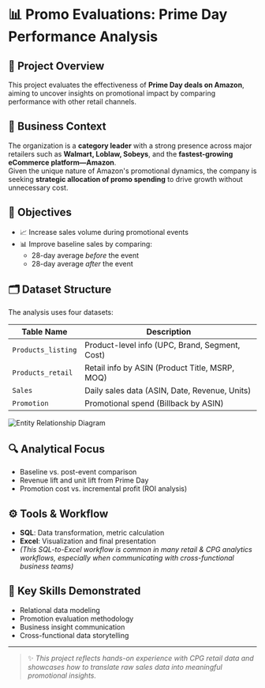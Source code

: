 # 📊 Promo Evaluations: Prime Day Performance Analysis

## 🧩 Project Overview  
This project evaluates the effectiveness of **Prime Day deals on Amazon**, aiming to uncover insights on promotional impact by comparing performance with other retail channels.

## 🏢 Business Context  
The organization is a **category leader** with a strong presence across major retailers such as **Walmart, Loblaw, Sobeys**, and the **fastest-growing eCommerce platform—Amazon**.  
Given the unique nature of Amazon's promotional dynamics, the company is seeking **strategic allocation of promo spending** to drive growth without unnecessary cost.

## 🎯 Objectives  
- 📈 Increase sales volume during promotional events  
- 📊 Improve baseline sales by comparing:
  - 28-day average *before* the event  
  - 28-day average *after* the event

## 🗂️ Dataset Structure  

The analysis uses four datasets:

| Table Name        | Description                                          |
|-------------------|------------------------------------------------------|
| `Products_listing` | Product-level info (UPC, Brand, Segment, Cost)       |
| `Products_retail`  | Retail info by ASIN (Product Title, MSRP, MOQ)       |
| `Sales`            | Daily sales data (ASIN, Date, Revenue, Units)        |
| `Promotion`        | Promotional spend (Billback by ASIN)                 |

![Entity Relationship Diagram](https://github.com/user-attachments/assets/2c1b1879-e857-49d1-ba27-9f2b6b1558aa)

## 🔍 Analytical Focus  
- Baseline vs. post-event comparison  
- Revenue lift and unit lift from Prime Day  
- Promotion cost vs. incremental profit (ROI analysis)

## ⚙️ Tools & Workflow  
- **SQL**: Data transformation, metric calculation  
- **Excel**: Visualization and final presentation  
- *(This SQL-to-Excel workflow is common in many retail & CPG analytics workflows, especially when communicating with cross-functional business teams)*

## 🧠 Key Skills Demonstrated  
- Relational data modeling  
- Promotion evaluation methodology  
- Business insight communication  
- Cross-functional data storytelling

---

> ✨ *This project reflects hands-on experience with CPG retail data and showcases how to translate raw sales data into meaningful promotional insights.*

